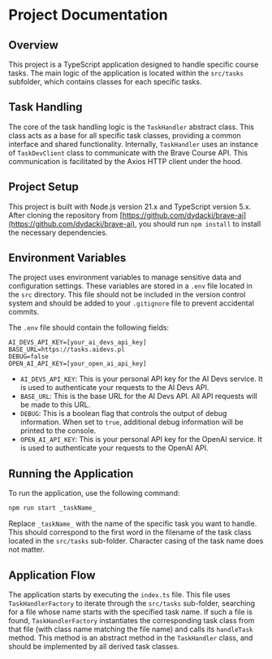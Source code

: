 # Project Documentation

## Overview

This project is a TypeScript application designed to handle specific course tasks. The main logic of the application is located within the `src/tasks` subfolder, which contains classes for each specific tasks.

## Task Handling

The core of the task handling logic is the `TaskHandler` abstract class. This class acts as a base for all specific task classes, providing a common interface and shared functionality. Internally, `TaskHandler` uses an instance of `TaskDevClient` class to communicate with the Brave Course API. This communication is facilitated by the Axios HTTP client under the hood.

## Project Setup

This project is built with Node.js version 21.x and TypeScript version 5.x. After cloning the repository from [https://github.com/dydacki/brave-ai](https://github.com/dydacki/brave-ai), you should run `npm install` to install the necessary dependencies.

## Environment Variables

The project uses environment variables to manage sensitive data and configuration settings. These variables are stored in a `.env` file located in the `src` directory. This file should not be included in the version control system and should be added to your `.gitignore` file to prevent accidental commits.

The `.env` file should contain the following fields:

```dotenv
AI_DEVS_API_KEY=[your_ai_devs_api_key]
BASE_URL=https://tasks.aidevs.pl
DEBUG=false
OPEN_AI_API_KEY=[your_open_ai_api_key]
```

- `AI_DEVS_API_KEY`: This is your personal API key for the AI Devs service. It is used to authenticate your requests to the AI Devs API.
- `BASE_URL`: This is the base URL for the AI Devs API. All API requests will be made to this URL.
- `DEBUG`: This is a boolean flag that controls the output of debug information. When set to `true`, additional debug information will be printed to the console.
- `OPEN_AI_API_KEY`: This is your personal API key for the OpenAI service. It is used to authenticate your requests to the OpenAI API.

## Running the Application

To run the application, use the following command:

```bash
npm run start _taskName_
```

Replace `_taskName_` with the name of the specific task you want to handle. This should correspond to the first word in the filename of the task class located in the `src/tasks` sub-folder. Character casing of the task name does not matter.

## Application Flow

The application starts by executing the `index.ts` file. This file uses `TaskHandlerFactory` to iterate through the `src/tasks` sub-folder, searching for a file whose name starts with the specified task name. If such a file is found, `TaskHandlerFactory` instantiates the corresponding task class from that file (with class name matching the file name) and calls its `handleTask` method. This method is an abstract method in the `TaskHandler` class, and should be implemented by all derived task classes.
